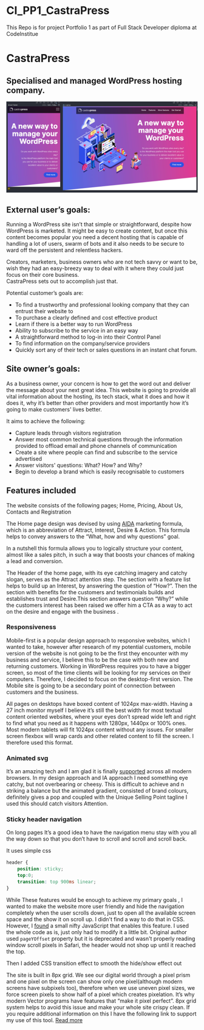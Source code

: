 # CI_PP1_CastraPress
This Repo is for project Portfolio 1 as part of Full Stack Developer diploma at CodeInstitue


# CastraPress


## Specialised and managed WordPress hosting company.



![alt_text](docs/img/design-preview.jpg "Design Preview")



## External user’s goals:

Running a WordPress site isn’t that simple or straightforward, despite how WordPress is marketed. It might be easy to create content, but once this content becomes popular you need a decent hosting that is capable of handling a lot of users, swarm of bots and it also needs to be secure to ward off the persistent and relentless hackers. 

Creators, marketers, business owners who are not tech savvy or want to be, wish they had an easy-breezy way to deal with it where they could just focus on their core business.  \
CastraPress sets out to accomplish just that. 

Potential customer’s goals are:



* To find a trustworthy and professional looking company that they can entrust their website to
* To purchase a clearly defined and cost effective product 
* Learn if there is a better way to run WordPress
* Ability to subscribe to the service in an easy way 
* A straightforward method to log-in into their Control Panel
* To find information on the company/service providers
* Quickly sort any of their tech or sales questions in an instant chat forum. 


## Site owner’s goals:

As a business owner, your concern is how to get the word out and deliver the message about your next great idea. This website is going to provide all vital information about the hosting, its tech stack, what it does and how it does it, why it’s better than other providers and most importantly how it’s going to make customers' lives better.

It aims to achieve the following:



* Capture leads through visitors registration
* Answer most common technical questions through the information provided to offload email and phone channels of communication
* Create a site where people can find and subscribe to the service advertised 
* Answer visitors' questions: What? How? and Why?
* Begin to develop a brand which is easily recognisable to customers 


## Features included

The website consists of the following pages; Home, Pricing, About Us, Contacts and Registration

The Home page design was devised by using [AIDA](https://blog.hubspot.com/marketing/aida-model) marketing formula, which is an abbreviation of Attract, Interest, Desire & Action. This formula helps to convey answers to the “What, how and why questions” goal.

In a nutshell this formula allows you to logically structure your content, almost like a sales pitch,  in such a way that boosts your chances of making a lead and conversion.

The Header of the home page, with its eye catching imagery and catchy slogan, serves as the Attract attention step. The section with a feature list helps to build up an Interest, by answering the question of “How?”. Then the section with benefits for the customers and testimonials builds and establishes trust and Desire.This section answers question “Why?” while the customers interest has been raised we offer him a CTA as a way to act on the desire and engage with the business .


### Responsiveness

Mobile-first is a popular design approach to responsive websites, which I wanted to take, however after research of my potential customers, mobile version of the website is not going to be the first they encounter with my business and service, I believe this to be the case with both new and returning customers. Working in WordPress requires you to have a bigger screen, so most of the time clients will be looking for my services on their computers. Therefore, I decided to focus on the desktop-first version. The Mobile site is going to be a secondary point of connection between customers and the business.

All pages on desktops have boxed content of 1024px max-width. Having a 27 inch monitor myself I believe it’s still the best width for most textual content oriented websites, where your eyes don’t spread wide left and right to find what you need as it happens with 1280px, 1440px or 100% ones. \
Most modern tablets will fit 1024px content without any issues. For smaller screen flexbox will wrap cards and other related content to fill the screen. I therefore used this format. 


### Animated svg

It’s an amazing tech and I am glad it is finally [supported](https://caniuse.com/svg-smil) across all modern browsers. In my design approach and IA approach I need something eye catchy, but not overbearing or cheesy. This is difficult to achieve and n striking a balance but the animated gradient, consisted of brand colours, definitely gives a pop and coupled with the Unique Selling Point tagline I used this should catch visitors Attention. 


### Sticky header navigation

On long pages It’s a good idea to have the navigation menu stay with you all the way down so that you don’t have to scroll and scroll and scroll back. 

It uses simple css
```css
header {
    position: sticky;
    top:0;
    transition: top 900ms linear;
}
```


While These features would be enough to achieve my primary goals ,  I wanted to make the website more user friendly and hide the navigation completely when the user scrolls down, just to open all the available screen space and the show it on scroll up. I didn't find a way to do that in CSS. However, I [found](https://johandejong.dev/blog/sticky-header-with-show-hide-on-scrol) a small nifty JavaScript that enables this feature. I used the whole code as is, just only had to modify it a little bit. Original author used `pageYOffset` property but it is deprecated and wasn't properly reading window scroll pixels in Safari, the header would not shop up until it reached the top.

Then I added CSS transition effect to smooth the hide/show effect out

The site is built in 8px grid. We see our digital world through a pixel prism and one pixel on the screen can show only one pixel(although modern screens have subpixels too), therefore when we use uneven pixel sizes, we force screen pixels to show half of a pixel which creates pixelation. It’s why modern Vector programs have features that “make it pixel perfect”. 8px grid system helps to avoid this issue and make your whole site crispy clean. If you require additional information on this I have the following link to support my use of this tool. [Read more](https://uxplanet.org/everything-you-should-know-about-8-point-grid-system-in-ux-design-b69cb945b18d) 
